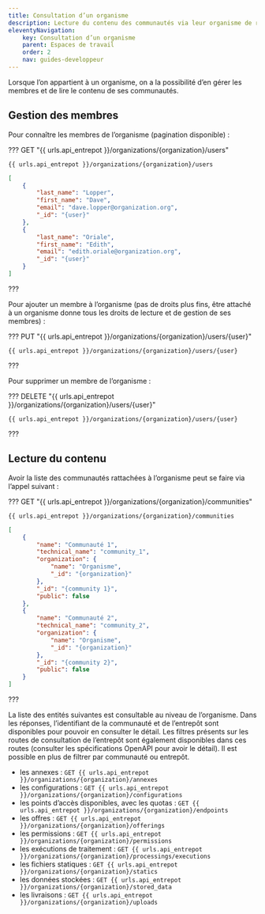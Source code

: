```yaml
---
title: Consultation d’un organisme
description: Lecture du contenu des communautés via leur organisme de rattachement
eleventyNavigation:
    key: Consultation d’un organisme
    parent: Espaces de travail
    order: 2
    nav: guides-developpeur
---
```


Lorsque l’on appartient à un organisme, on a la possibilité d’en gérer les membres et de lire le contenu de ses communautés.

## Gestion des membres

Pour connaître les membres de l’organisme (pagination disponible) :

??? GET "{{ urls.api_entrepot }}/organizations/{organization}/users"

``` title="Contenu" 
{{ urls.api_entrepot }}/organizations/{organization}/users
```

```json
[
    {
        "last_name": "Lopper",
        "first_name": "Dave",
        "email": "dave.lopper@organization.org",
        "_id": "{user}"
    },
    {
        "last_name": "Oriale",
        "first_name": "Edith",
        "email": "edith.oriale@organization.org",
        "_id": "{user}"
    }
]
```
???
<br>

Pour ajouter un membre à l’organisme (pas de droits plus fins, être attaché à un organisme donne tous les droits de lecture et de gestion de ses membres) :

??? PUT "{{ urls.api_entrepot }}/organizations/{organization}/users/{user}"

``` title="Contenu" 
{{ urls.api_entrepot }}/organizations/{organization}/users/{user}
```

???
<br>

Pour supprimer un membre de l’organisme :

??? DELETE "{{ urls.api_entrepot }}/organizations/{organization}/users/{user}"

``` title="Contenu" 
{{ urls.api_entrepot }}/organizations/{organization}/users/{user}
```

???
<br>

## Lecture du contenu

Avoir la liste des communautés rattachées à l’organisme peut se faire via l’appel suivant :

??? GET "{{ urls.api_entrepot }}/organizations/{organization}/communities"

``` title="Contenu" 
{{ urls.api_entrepot }}/organizations/{organization}/communities
```

```json
[
    {
        "name": "Communauté 1",
        "technical_name": "community_1",
        "organization": {
            "name": "Organisme",
            "_id": "{organization}"
        },
        "_id": "{community 1}",
        "public": false
    },
    {
        "name": "Communauté 2",
        "technical_name": "community_2",
        "organization": {
            "name": "Organisme",
            "_id": "{organization}"
        },
        "_id": "{community 2}",
        "public": false
    }
]
```
???
<br>

La liste des entités suivantes est consultable au niveau de l’organisme. Dans les réponses, l’identifiant de la communauté et de l’entrepôt sont disponibles pour pouvoir en consulter le détail. Les filtres présents sur les routes de consultation de l’entrepôt sont également disponibles dans ces routes (consulter les spécifications OpenAPI pour avoir le détail). Il est possible en plus de filtrer par communauté ou entrepôt.

* les annexes : `GET {{ urls.api_entrepot }}/organizations/{organization}/annexes`
* les configurations : `GET {{ urls.api_entrepot }}/organizations/{organization}/configurations`
* les points d’accès disponibles, avec les quotas : `GET {{ urls.api_entrepot }}/organizations/{organization}/endpoints`
* les offres : `GET {{ urls.api_entrepot }}/organizations/{organization}/offerings`
* les permissions : `GET {{ urls.api_entrepot }}/organizations/{organization}/permissions`
* les exécutions de traitement : `GET {{ urls.api_entrepot }}/organizations/{organization}/processings/executions`
* les fichiers statiques : `GET {{ urls.api_entrepot }}/organizations/{organization}/statics`
* les données stockées : `GET {{ urls.api_entrepot }}/organizations/{organization}/stored_data`
* les livraisons : `GET {{ urls.api_entrepot }}/organizations/{organization}/uploads`
